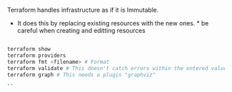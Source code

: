 Terraform handles infrastructure as if it is Immutable.
* It does this by replacing existing resources with the new ones. * be careful when creating and editting resources

```sh

terraform show
terraform providers
terraform fmt <filename> # Format
terraform validate # This doesn't catch errors within the entered value. Only checks file layout 
terraform graph # This needs a plugin "graphviz"

``
